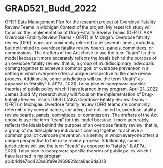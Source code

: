 # GRAD521_Budd_2022
OFRT
Data Management Plan for the research project of Overdose-Fatality Review Teams in Michigan
Context of the project:
My research study will focus on the implementation of Drug-Fatality Review Teams (DFRT) (AKA Overdose-Fatality Review Teams - OFRT) in Michigan. Overdose fatality review (OFR) teams are commonly referred to by several names, including, but not limited to, overdose fatality review boards, panels, committees, or commissions. The drafters of the Act chose to use the term “team” for this model because it more accurately reflects the ideals behind the purpose of an overdose fatality review; that is, a group of multidisciplinary individuals coming together to achieve a common goal of overdose prevention in a setting in which everyone offers a unique perspective to the case review process. Additionally, some jurisdictions will use the term “death” as opposed to “fatality” (LAPPA, 2021). I also plan to incorporate specific theories of public policy which I have learned in my program. 
April 24, 2022
James Budd
My research study will focus on the implementation of Drug-Fatality Review Teams (DFRT) (AKA Overdose-Fatality Review Teams - OFRT) in Michigan. Overdose fatality review (OFR) teams are commonly referred to by several names, including, but not limited to, overdose fatality review boards, panels, committees, or commissions. The drafters of the Act chose to use the term “team” for this model because it more accurately reflects the ideals behind the purpose of an overdose fatality review; that is, a group of multidisciplinary individuals coming together to achieve a common goal of overdose prevention in a setting in which everyone offers a unique perspective to the case review process. Additionally, some jurisdictions will use the term “death” as opposed to “fatality” (LAPPA, 2021). I also plan to incorporate specific theories of public policy which I have learned in my program. 
ab1b4d4e7bd423ea0fe9e2869829cce8ac6da028
